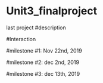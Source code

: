 # Unit3_finalproject
 last project
#description

#Interaction

#milestone #1: Nov 22nd, 2019

#milestone #2: dec 2nd, 2019

#milestone #3: dec 13th, 2019



